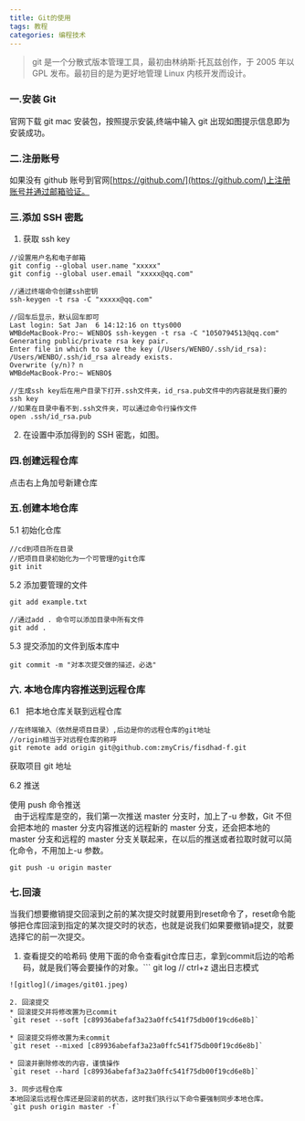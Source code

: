 ```yaml
---
title: Git的使用
tags: 教程
categories: 编程技术
---
```


> git 是一个分散式版本管理工具，最初由林纳斯·托瓦兹创作，于 2005 年以 GPL 发布。最初目的是为更好地管理 Linux 内核开发而设计。

<!--more-->

### 一.安装 Git

官网下载 git mac 安装包，按照提示安装,终端中输入 git 出现如图提示信息即为安装成功。

### 二.注册账号

如果没有 github 账号到官网[https://github.com/](https://github.com/)上注册账号并通过邮箱验证。

### 三.添加 SSH 密匙

1. 获取 ssh key

```
//设置用户名和电子邮箱
git config --global user.name "xxxxx"
git config --global user.email "xxxxx@qq.com"

//通过终端命令创建ssh密钥
ssh-keygen -t rsa -C "xxxxx@qq.com"

//回车后显示，默认回车即可
Last login: Sat Jan  6 14:12:16 on ttys000
WMBdeMacBook-Pro:~ WENBO$ ssh-keygen -t rsa -C "1050794513@qq.com"
Generating public/private rsa key pair.
Enter file in which to save the key (/Users/WENBO/.ssh/id_rsa):
/Users/WENBO/.ssh/id_rsa already exists.
Overwrite (y/n)? n
WMBdeMacBook-Pro:~ WENBO$

//生成ssh key后在用户目录下打开.ssh文件夹，id_rsa.pub文件中的内容就是我们要的ssh key
//如果在目录中看不到.ssh文件夹，可以通过命令行操作文件
open .ssh/id_rsa.pub
```

2. 在设置中添加得到的 SSH 密匙，如图。

### 四.创建远程仓库

点击右上角加号新建仓库

### 五.创建本地仓库

5.1 初始化仓库

```
//cd到项目所在目录
//把项目目录初始化为一个可管理的git仓库
git init
```

5.2 添加要管理的文件

```
git add example.txt

//通过add . 命令可以添加目录中所有文件
git add .
```

5.3 提交添加的文件到版本库中

```
git commit -m "对本次提交做的描述，必选"
```

### 六. 本地仓库内容推送到远程仓库

6.1  ​​ 把本地仓库关联到远程仓库

```
//在终端输入（依然是项目目录）,后边是你的远程仓库的git地址
//origin相当于对远程仓库的称呼
git remote add origin git@github.com:zmyCris/fisdhad-f.git
```

获取项目 git 地址

6.2 推送

使用 push 命令推送  
  由于远程库是空的，我们第一次推送 master 分支时，加上了-u 参数，Git 不但会把本地的 master 分支内容推送的远程新的 master 分支，还会把本地的 master 分支和远程的 master 分支关联起来，在以后的推送或者拉取时就可以简化命令，不用加上-u 参数。

```
git push -u origin master
```

### 七.回滚
当我们想要撤销提交回滚到之前的某次提交时就要用到reset命令了，reset命令能够把仓库回滚到指定的某次提交时的状态，也就是说我们如果要撤销a提交，就要选择它的前一次提交。
1. 查看提交的哈希码
使用下面的命令查看git仓库日志，拿到commit后边的哈希码，就是我们等会要操作的对象。```
git log
// ctrl+z 退出日志模式
```
![gitlog](/images/git01.jpeg)

2. 回滚提交
* 回滚提交并将修改置为已commit
`git reset --soft [c89936abefaf3a23a0ffc541f75db00f19cd6e8b]`

* 回滚提交将修改置为未commit
`git reset --mixed [c89936abefaf3a23a0ffc541f75db00f19cd6e8b]`

* 回滚并删除修改的内容，谨慎操作
`git reset --hard [c89936abefaf3a23a0ffc541f75db00f19cd6e8b]`

3. 同步远程仓库
本地回滚后远程仓库还是回滚前的状态，这时我们执行以下命令要强制同步本地仓库。
`git push origin master -f`